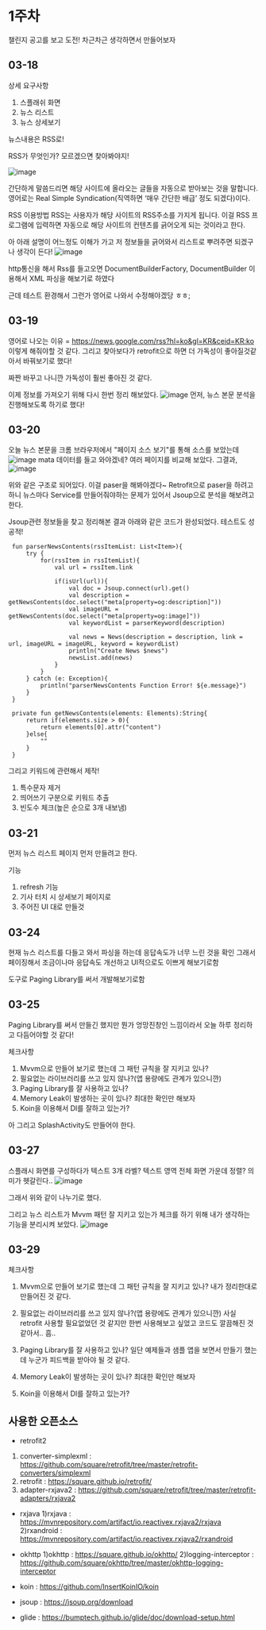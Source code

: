 
1주차
===

챌린지 공고를 보고 도전!
차근차근 생각하면서 만들어보자

## 03-18
상세 요구사항
1. 스플래쉬 화면
2. 뉴스 리스트
3. 뉴스 상세보기

뉴스내용은 RSS로!

RSS가 무엇인가? 모르겠으면 찾아봐야지!

![image](https://user-images.githubusercontent.com/41356481/76941768-f5728280-693f-11ea-97b4-41575196062f.png)


간단하게 말씀드리면 해당 사이트에 올라오는 글들을 자동으로 받아보는 것을 말합니다. 영어로는 Real Simple Syndication(직역하면 ‘매우 간단한 배급’ 정도 되겠다)이다.

RSS 이용방법
RSS는 사용자가 해당 사이트의 RSS주소를 가지게 됩니다. 이걸 RSS 프로그램에 입력하면 자동으로 해당 사이트의 컨텐츠를 긁어오게 되는 것이라고 한다.

아 아래 설명이 어느정도 이해가 가고 저 정보들을 긁어와서 리스트로 뿌려주면 되겠구나 생각이 든다!
![image](https://user-images.githubusercontent.com/41356481/76942185-aa0ca400-6940-11ea-992f-9230264390b4.png)

http통신을 해서 Rss를 들고오면
DocumentBuilderFactory, DocumentBuilder 이용해서 XML 파싱을 해보기로 하였다

근데 테스트 환경해서 그런가 영어로 나와서 수정해야겠당 ㅎㅎ;

## 03-19
영어로 나오는 이유 = https://news.google.com/rss?hl=ko&gl=KR&ceid=KR:ko 이렇게 해줘야할 것 같다.
그리고 찾아보다가 retrofit으로 하면 더 가독성이 좋아질것같아서 바꿔보기로 했다!

짜짠 바꾸고 나니깐 가독성이 훨씬 좋아진 것 같다.

이제 정보를 가져오기 위해 다시 한번 정리 해보았다.
![image](https://user-images.githubusercontent.com/41356481/77139562-d39d0b00-6ab9-11ea-8cdd-55d18278da2f.png) 
먼저, 뉴스 본문 분석을 진행해보도록 하기로 했다!


## 03-20
오늘 뉴스 본문을 크롬 브라우저에서 "페이지 소스 보기"를 통해 소스를 보았는데
![image](https://user-images.githubusercontent.com/41356481/77022391-e0900080-69cc-11ea-94b2-91533b60cf0b.png)
mata 데이터를 들고 와야겠네? 여러 페이지를 비교해 보았다. 그결과,
![image](https://user-images.githubusercontent.com/41356481/77141250-8de34100-6abf-11ea-900c-e57aa8fb7a4b.png)

위와 같은 구조로 되어있다. 이걸 paser을 해봐야겠다~
Retrofit으로 paser을 하려고 하니 뉴스마다 Service를 만들어줘야하는 문제가 있어서
Jsoup으로 분석을 해보려고 한다.

Jsoup관련 정보들을 찾고 정리해본 결과 아래와 같은 코드가 완성되었다. 테스트도 성공적!

```
 fun parserNewsContents(rssItemList: List<Item>){
     try {
         for(rssItem in rssItemList){
             val url = rssItem.link

             if(isUrl(url)){
                 val doc = Jsoup.connect(url).get()
                 val description =  getNewsContents(doc.select("meta[property=og:description]"))
                 val imageURL = getNewsContents(doc.select("meta[property=og:image]"))
                 val keywordList = parserKeyword(description)

                 val news = News(description = description, link = url, imageURL = imageURL, keyword = keywordList)
                 println("Create News $news")
                 newsList.add(news)
             }
         }
     } catch (e: Exception){
         println("parserNewsContents Function Error! ${e.message}")
     }
 }

 private fun getNewsContents(elements: Elements):String{
     return if(elements.size > 0){
         return elements[0].attr("content")
     }else{
         ""
     }
 }
```

그리고 키워드에 관련해서 제작!
1. 특수문자 제거
2. 띄어쓰기 구분으로 키워드 추출
3. 빈도수 체크(높은 순으로 3개 내보냄)

## 03-21
먼저 뉴스 리스트 페이지 먼저 만들려고 한다.

기능
1. refresh 기능
2. 기사 터치 시 상세보기 페이지로
3. 주어진 UI 대로 만들것

## 03-24
현재 뉴스 리스트를 다들고 와서 파싱을 하는데
응답속도가 너무 느린 것을 확인
그래서 페이징해서 조금이나마 응답속도 개선하고 UI적으로도 이쁘게 해보기로함

도구로 Paging Library를 써서 개발해보기로함


## 03-25
Paging Library를 써서 만들긴 했지만 뭔가 엉망진창인 느낌이라서
오늘 하루 정리하고 다듬어야할 것 같다!

체크사항
1. Mvvm으로 만들어 보기로 했는데 그 패턴 규칙을 잘 지키고 있나?
2. 필요없는 라이브러리를 쓰고 있지 않나?(앱 용량에도 관계가 있으니깐)
3. Paging Library를 잘 사용하고 있나?
4. Memory Leak이 발생하는 곳이 있나? 최대한 확인만 해보자
5. Koin을 이용해서 DI를 잘하고 있는가?

아 그리고 SplashActivity도 만들어야 한다.

## 03-27

스플래시 화면를 구성하다가
텍스트 3개 라벨?
텍스트 영역 전체 화면 가운데 정렬?
의미가 헷갈린다..
![image](https://user-images.githubusercontent.com/41356481/77717129-051a5700-7023-11ea-9639-0cd8d197fa75.png)

그래서 위와 같이 나누기로 했다.


그리고 뉴스 리스트가 Mvvm 패턴 잘 지키고 있는가 체크를 하기 위해
내가 생각하는 기능을 분리시켜 보았다. 
![image](https://user-images.githubusercontent.com/41356481/77718211-a5717b00-7025-11ea-8439-8ae50b347bc8.png)

## 03-29

체크사항
1. Mvvm으로 만들어 보기로 했는데 그 패턴 규칙을 잘 지키고 있나?
내가 정리한대로 만들어진 것 같다.

2. 필요없는 라이브러리를 쓰고 있지 않나?(앱 용량에도 관계가 있으니깐)
사실 retrofit 사용할 필요없었던 것 같지만 한번 사용해보고 싶었고 코드도 깔끔해진 것 같아서.. 흠..


3. Paging Library를 잘 사용하고 있나?
일단 예제들과 샘플 앱을 보면서 만들기 했는데 누군가 피드백을 받아야 될 것 같다.

4. Memory Leak이 발생하는 곳이 있나? 최대한 확인만 해보자


5. Koin을 이용해서 DI를 잘하고 있는가?


## 사용한 오픈소스
- retrofit2
1) converter-simplexml : https://github.com/square/retrofit/tree/master/retrofit-converters/simplexml
2) retrofit : https://square.github.io/retrofit/
3) adapter-rxjava2 : https://github.com/square/retrofit/tree/master/retrofit-adapters/rxjava2

- rxjava
1)rxjava : https://mvnrepository.com/artifact/io.reactivex.rxjava2/rxjava
2)rxandroid : https://mvnrepository.com/artifact/io.reactivex.rxjava2/rxandroid

- okhttp
1)okhttp : https://square.github.io/okhttp/
2)logging-interceptor : https://github.com/square/okhttp/tree/master/okhttp-logging-interceptor

- koin : https://github.com/InsertKoinIO/koin

- jsoup : https://jsoup.org/download

- glide : https://bumptech.github.io/glide/doc/download-setup.html
 

